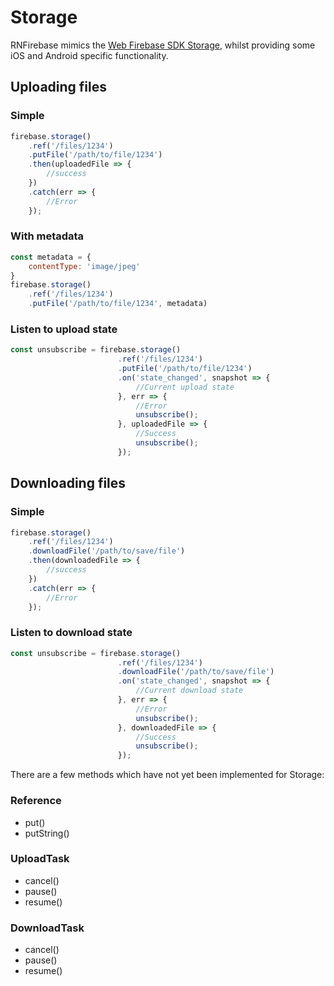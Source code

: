 # Storage

RNFirebase mimics the [Web Firebase SDK Storage](https://firebase.google.com/docs/storage/web/start), whilst
providing some iOS and Android specific functionality.

## Uploading files

### Simple

```javascript
firebase.storage()
    .ref('/files/1234')
    .putFile('/path/to/file/1234')
    .then(uploadedFile => {
        //success
    })
    .catch(err => {
        //Error
    });
```


### With metadata

```javascript
const metadata = {
    contentType: 'image/jpeg'
}
firebase.storage()
    .ref('/files/1234')
    .putFile('/path/to/file/1234', metadata)
```

### Listen to upload state

```javascript
const unsubscribe = firebase.storage()
                        .ref('/files/1234')
                        .putFile('/path/to/file/1234')
                        .on('state_changed', snapshot => {
                            //Current upload state
                        }, err => {
                            //Error
                            unsubscribe();
                        }, uploadedFile => {
                            //Success
                            unsubscribe();
                        });
```

## Downloading files

### Simple

```javascript
firebase.storage()
    .ref('/files/1234')
    .downloadFile('/path/to/save/file')
    .then(downloadedFile => {
        //success
    })
    .catch(err => {
        //Error
    });
```

### Listen to download state

```javascript
const unsubscribe = firebase.storage()
                        .ref('/files/1234')
                        .downloadFile('/path/to/save/file')
                        .on('state_changed', snapshot => {
                            //Current download state
                        }, err => {
                            //Error
                            unsubscribe();
                        }, downloadedFile => {
                            //Success
                            unsubscribe();
                        });
```

<!-- TODO -->

There are a few methods which have not yet been implemented for Storage:

### Reference
- put()
- putString()

### UploadTask
- cancel()
- pause()
- resume()

### DownloadTask
- cancel()
- pause()
- resume()
